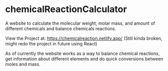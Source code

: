 # chemicalReactionCalculator
A website to calculate the molecular weight, molar mass, and amount of different chemicals and balance chemicals reactions.

View the Project at: https://chemicalreaction.netlify.app/
(Still kinda broken, might redo the project in future using React)

As of currently the website works as a way to balance chemical reactions, get information about different elements and do quick conversions between moles and mass.
